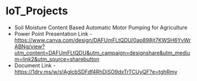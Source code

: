 # IoT_Projects
* Soil Moisture Content Based Automatic Motor Pumping for Agriculture
* Power Point Presentation Link - https://www.canva.com/design/DAFUmFLtQDU/0ap898jt7KWSH6YvWrABNg/view?utm_content=DAFUmFLtQDU&utm_campaign=designshare&utm_medium=link2&utm_source=sharebutton
* Document Link - https://1drv.ms/w/s!AglcbSDFdf4RhDiSO9dxTrTCUyQF?e=tghRmy

